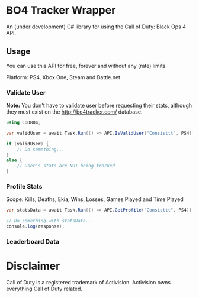 # BO4 Tracker Wrapper
An (under development) C# library for using the Call of Duty: Black Ops 4 API.

## Usage
You can use this API for free, forever and without any (rate) limits. 

Platform: PS4, Xbox One, Steam and Battle.net

### Validate User
__Note:__ You don't have to validate user before requesting their stats, although they must exist on the http://bo4tracker.com/ database.

```csharp
using CODBO4;

var validUser = await Task.Run(() => API.IsValidUser("Consisttt", PS4));

if (validUser) {
	// Do something...
}
else {
	// User's stats are NOT being tracked
}
```

### Profile Stats
Scope: Kills, Deaths, Ekia, Wins, Losses, Games Played and Time Played
```csharp
var statsData = await Task.Run(() => API.GetProfile("Consisttt", PS4));

// Do something with statsData...
console.log(response);
```

### Leaderboard Data

# Disclaimer
Call of Duty is a registered trademark of Activision. Activision owns everything Call of Duty related.
